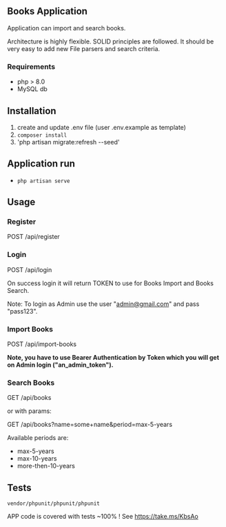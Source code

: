 ## Books Application

Application can import and search books.

Architecture is highly flexible. SOLID principles are followed. It should be 
very easy to add new File parsers and search criteria.

### Requirements

- php > 8.0
- MySQL db

## Installation

1. create and update .env file (user .env.example as template)
2. `composer install`
3. 'php artisan migrate:refresh --seed'

## Application run

- `php artisan serve`

## Usage

### Register

POST /api/register

### Login

POST /api/login

On success login it will return TOKEN to use for Books Import and Books Search.

Note: To login as Admin use the user "admin@gmail.com" and pass "pass123".
 
### Import Books

POST /api/import-books

**Note, you have to use Bearer Authentication 
by Token which you will get on Admin login ("an_admin_token").**

### Search Books

GET /api/books

or with params:

GET /api/books?name=some+name&period=max-5-years

Available periods are:
- max-5-years
- max-10-years
- more-then-10-years

## Tests

`vendor/phpunit/phpunit/phpunit`

APP code is covered with tests ~100% ! See https://take.ms/KbsAo 
